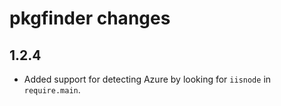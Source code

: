 pkgfinder changes
=================

1.2.4
-----

- Added support for detecting Azure by looking for `iisnode` in `require.main`.
